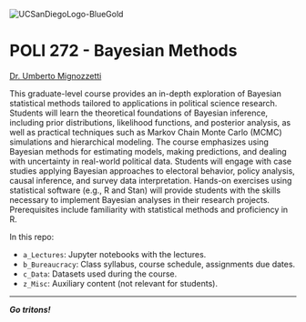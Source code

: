 ![UCSanDiegoLogo-BlueGold](https://github.com/user-attachments/assets/b8a43bec-5879-4f2b-8cd0-c7f2f6badc00)

# POLI 272 - Bayesian Methods

[Dr. Umberto Mignozzetti](https://github.com/umbertomig)

This graduate-level course provides an in-depth exploration of Bayesian statistical methods tailored to applications in political science research. Students will learn the theoretical foundations of Bayesian inference, including prior distributions, likelihood functions, and posterior analysis, as well as practical techniques such as Markov Chain Monte Carlo (MCMC) simulations and hierarchical modeling. The course emphasizes using Bayesian methods for estimating models, making predictions, and dealing with uncertainty in real-world political data. Students will engage with case studies applying Bayesian approaches to electoral behavior, policy analysis, causal inference, and survey data interpretation. Hands-on exercises using statistical software (e.g., R and Stan) will provide students with the skills necessary to implement Bayesian analyses in their research projects. Prerequisites include familiarity with statistical methods and proficiency in R.

In this repo:

- `a_Lectures`: Jupyter notebooks with the lectures.
- `b_Bureaucracy`: Class syllabus, course schedule, assignments due dates.
- `c_Data`: Datasets used during the course.
- `z_Misc`: Auxiliary content (not relevant for students).

---

***Go tritons!***
